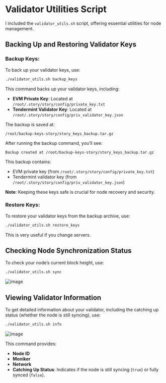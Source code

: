 # Validator Utilities Script

I included the `validator_utils.sh` script, offering essential utilities for node management.

## Backing Up and Restoring Validator Keys

### Backup Keys:

To back up your validator keys, use:

```bash
./validator_utils.sh backup_keys
```

This command backs up your validator keys, including:

- **EVM Private Key**: Located at `/root/.story/story/config/private_key.txt`
- **Tendermint Validator Key**: Located at `/root/.story/story/config/priv_validator_key.json`

The backup is saved at:

```
/root/backup-keys-story/story_keys_backup.tar.gz
```

After running the backup command, you’ll see:

```
Backup created at /root/backup-keys-story/story_keys_backup.tar.gz
```

This backup contains:

- EVM private key (from `/root/.story/story/config/private_key.txt`)
- Tendermint validator key (from `/root/.story/story/config/priv_validator_key.json`)

**Note**: Keeping these keys safe is crucial for node recovery and security.

### Restore Keys:

To restore your validator keys from the backup archive, use:

```bash
./validator_utils.sh restore_keys
```

This is very useful if you change servers.

## Checking Node Synchronization Status

To check your node’s current block height, use:

```bash
./validator_utils.sh sync
```
![image](https://github.com/user-attachments/assets/158099d8-de69-458c-81be-81eee7ad773d)

## Viewing Validator Information

To get detailed information about your validator, including the catching up status (whether the node is still syncing), use:

```bash
./validator_utils.sh info
```
![image](https://github.com/user-attachments/assets/bad84d6f-3c8e-4ca1-803b-756570c47858)

This command provides:

- **Node ID**
- **Moniker**
- **Network**
- **Catching Up Status**: Indicates if the node is still syncing (`true`) or fully synced (`false`).
